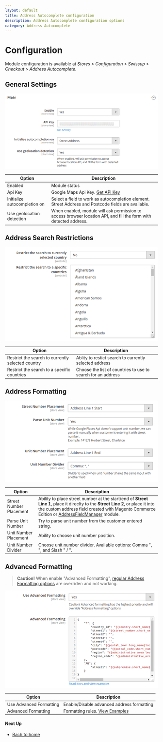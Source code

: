 ```yaml
---
layout: default
title: Address Autocomplete configuration
description: Address Autocomplete configuration options
category: Address Autocomplete
---
```


# Configuration

Module configuration is available at
_Stores > Configuration > Swissup > Checkout > Address Autocomplete_.

## General Settings

![General settings](/images/m2/address-autocomplete/configuration/general.png)

Option | Description
-------|------------
Enabled | Module status
Api Key | Google Maps Api Key. [Get API Key](../get-api-key/)
Initialize autocompletion on | Select a field to work as autocompletion element. Street Address and Postcode fields are available.
Use geolocation detection | When enabled, module will ask permission to access browser location API, and fill the form with detected address.

## Address Search Restrictions

![Address Search Restrictions](/images/m2/address-autocomplete/configuration/address-search-restrictions.png)

Option | Description
-------|------------
Restrict the search to currently selected country | Ablity to restict search to currently selected address
Restrict the search to a specific countries | Choose the list of countries to use to search for an address

## Address Formatting

![Address Formatting](/images/m2/address-autocomplete/configuration/address-formatting.png)

Option | Description
-------|------------
Street Number Placement | Ability to place street number at the start/end of **Street Line 1**, place it direclty to the **Street Line 2**, or place it into the custom address field created with Magento Commerce Edition or [AddressFieldManager](/m2/extensions/address-field-manager/) module.
Parse Unit Number | Try to parse unit number from the customer entered string.
Unit Number Placement | Ability to choose unit number position.
Unit Number Divider | Choose unit number divider. Available options: Comma ", ", and Slash " / ".

## Advanced Formatting

> **Caution!** When enable "Advanced Formatting",
> [regular Address Formatting options](/m2/extensions/address-autocomplete/configuration/#address-formatting)
> are overriden and not working.

![Advanced Formatting](/images/m2/address-autocomplete/configuration/advanced-formatting.png)

Option | Description
-------|------------
Use Advanced Formatting | Enable/Disable advanced address formatting
Advanced Formatting | Formatting rules. [View Examples](address-formatting/)

#### Next Up

- [Bach to home](../)
